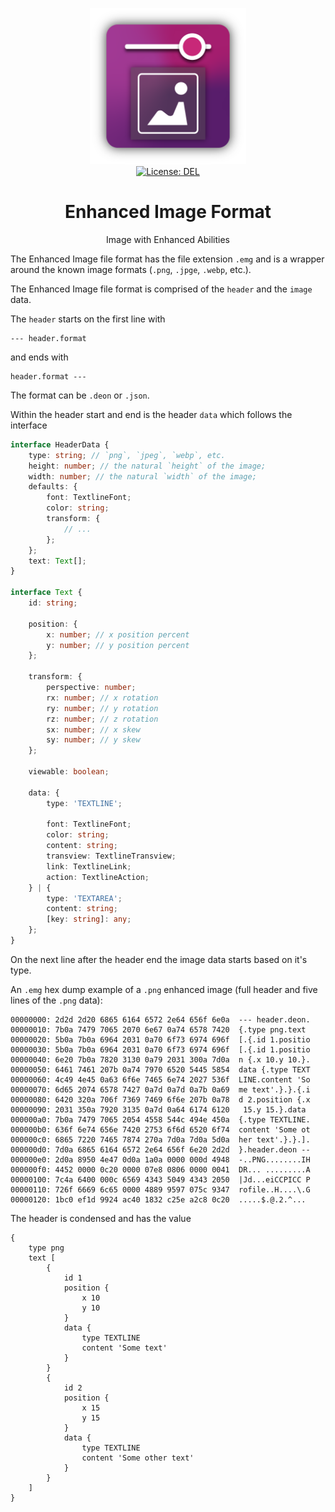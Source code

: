 <p align="center">
    <img
        src="https://raw.githubusercontent.com/plurid/enhanced-image/master/about/assets/identity/enhanced-image-logo.png"
        height="250px"
    >
    <br />
    <a
        target="_blank"
        href="https://github.com/plurid/enhanced-image/blob/master/LICENSE"
    >
        <img
            src="https://img.shields.io/badge/license-DEL-blue.svg?colorB=1380C3&style=for-the-badge"
            alt="License: DEL"
        >
    </a>
</p>



<h1
    align="center"
>
    Enhanced Image Format
</h1>

<p
    align="center"
>
    Image with Enhanced Abilities
</p>



The Enhanced Image file format has the file extension `.emg` and is a wrapper around the known image formats (`.png`, `.jpge`, `.webp`, etc.).

The Enhanced Image file format is comprised of the `header` and the `image` data.

The `header` starts on the first line with

```
--- header.format
```

and ends with

```
header.format ---
```

The format can be `.deon` or `.json`.

Within the header start and end is the header `data` which follows the interface

``` typescript
interface HeaderData {
    type: string; // `png`, `jpeg`, `webp`, etc.
    height: number; // the natural `height` of the image;
    width: number; // the natural `width` of the image;
    defaults: {
        font: TextlineFont;
        color: string;
        transform: {
            // ...
        };
    };
    text: Text[];
}

interface Text {
    id: string;

    position: {
        x: number; // x position percent
        y: number; // y position percent
    };

    transform: {
        perspective: number;
        rx: number; // x rotation
        ry: number; // y rotation
        rz: number; // z rotation
        sx: number; // x skew
        sy: number; // y skew
    };

    viewable: boolean;

    data: {
        type: 'TEXTLINE';

        font: TextlineFont;
        color: string;
        content: string;
        transview: TextlineTransview;
        link: TextlineLink;
        action: TextlineAction;
    } | {
        type: 'TEXTAREA';
        content: string;
        [key: string]: any;
    };
}
```

On the next line after the header end the image data starts based on it's type.

An `.emg` hex dump example of a `.png` enhanced image (full header and five lines of the `.png` data):

``` emg
00000000: 2d2d 2d20 6865 6164 6572 2e64 656f 6e0a  --- header.deon.
00000010: 7b0a 7479 7065 2070 6e67 0a74 6578 7420  {.type png.text
00000020: 5b0a 7b0a 6964 2031 0a70 6f73 6974 696f  [.{.id 1.positio
00000030: 5b0a 7b0a 6964 2031 0a70 6f73 6974 696f  [.{.id 1.positio
00000040: 6e20 7b0a 7820 3130 0a79 2031 300a 7d0a  n {.x 10.y 10.}.
00000050: 6461 7461 207b 0a74 7970 6520 5445 5854  data {.type TEXT
00000060: 4c49 4e45 0a63 6f6e 7465 6e74 2027 536f  LINE.content 'So
00000070: 6d65 2074 6578 7427 0a7d 0a7d 0a7b 0a69  me text'.}.}.{.i
00000080: 6420 320a 706f 7369 7469 6f6e 207b 0a78  d 2.position {.x
00000090: 2031 350a 7920 3135 0a7d 0a64 6174 6120   15.y 15.}.data
000000a0: 7b0a 7479 7065 2054 4558 544c 494e 450a  {.type TEXTLINE.
000000b0: 636f 6e74 656e 7420 2753 6f6d 6520 6f74  content 'Some ot
000000c0: 6865 7220 7465 7874 270a 7d0a 7d0a 5d0a  her text'.}.}.].
000000d0: 7d0a 6865 6164 6572 2e64 656f 6e20 2d2d  }.header.deon --
000000e0: 2d0a 8950 4e47 0d0a 1a0a 0000 000d 4948  -..PNG........IH
000000f0: 4452 0000 0c20 0000 07e8 0806 0000 0041  DR... .........A
00000100: 7c4a 6400 000c 6569 4343 5049 4343 2050  |Jd...eiCCPICC P
00000110: 726f 6669 6c65 0000 4889 9597 075c 9347  rofile..H....\.G
00000120: 1bc0 ef1d 9924 ac40 1832 c25e a2c8 0c20  .....$.@.2.^...
```

The header is condensed and has the value

``` deon
{
    type png
    text [
        {
            id 1
            position {
                x 10
                y 10
            }
            data {
                type TEXTLINE
                content 'Some text'
            }
        }
        {
            id 2
            position {
                x 15
                y 15
            }
            data {
                type TEXTLINE
                content 'Some other text'
            }
        }
    ]
}
```
